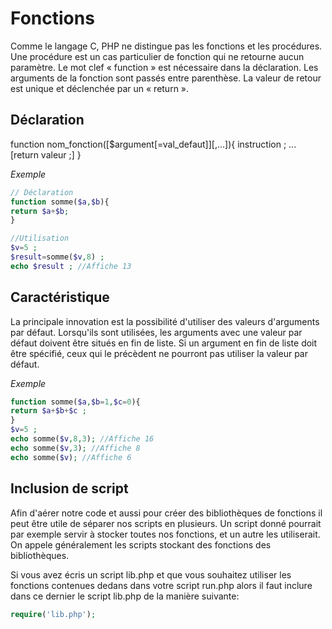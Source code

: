 # Fonctions

Comme le langage C, PHP ne distingue pas les fonctions et les procédures. Une procédure est un cas particulier de fonction qui ne retourne aucun paramètre. Le mot clef « function » est nécessaire dans la déclaration. Les arguments de la fonction sont passés entre parenthèse. La valeur de retour est unique et déclenchée par un « return ».

## Déclaration

function nom_fonction([$argument[=val_defaut]][,...]){
instruction ;
...
[return valeur ;]
}

_Exemple_

```php
// Déclaration
function somme($a,$b){
return $a+$b;
}

//Utilisation
$v=5 ;
$result=somme($v,8) ;
echo $result ; //Affiche 13
```

## Caractéristique

La principale innovation est la possibilité d'utiliser des valeurs d'arguments par défaut. Lorsqu'ils sont utilisées, les arguments avec une valeur par défaut doivent être situés en fin de liste. Si un argument en fin de liste doit être spécifié, ceux qui le précèdent ne pourront pas utiliser la valeur par défaut.

_Exemple_

```php
function somme($a,$b=1,$c=0){
return $a+$b+$c ;
}
$v=5 ;
echo somme($v,8,3); //Affiche 16
echo somme($v,3); //Affiche 8
echo somme($v); //Affiche 6
```

## Inclusion de script

Afin d'aérer notre code et aussi pour créer des bibliothèques de fonctions il peut être utile de séparer nos scripts en plusieurs. Un script donné pourrait par exemple servir à stocker toutes nos fonctions, et un autre les utiliserait. On appele généralement les scripts stockant des fonctions des bibliothèques.

Si vous avez écris un script lib.php et que vous souhaitez utiliser les fonctions contenues dedans dans votre script run.php alors il faut inclure dans ce dernier le script lib.php de la manière suivante:

```php
require('lib.php');
```
